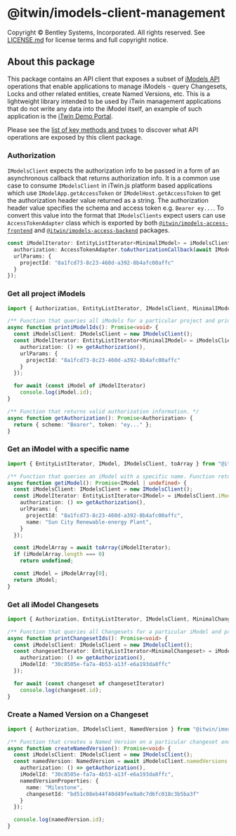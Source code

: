 # @itwin/imodels-client-management

Copyright © Bentley Systems, Incorporated. All rights reserved. See [LICENSE.md](./LICENSE.md) for license terms and full copyright notice.

## About this package

This package contains an API client that exposes a subset of [iModels API](https://developer.bentley.com/apis/imodels/) operations that enable applications to manage iModels - query Changesets, Locks and other related entities, create Named Versions, etc. This is a lightweight library intended to be used by iTwin management applications that do not write any data into the iModel itself, an example of such application is the [iTwin Demo Portal](https://itwindemo.bentley.com/).

Please see the [list of key methods and types](../../docs/IModelsClientManagement.md) to discover what API operations are exposed by this client package.

### Authorization

`IModelsClient` expects the authorization info to be passed in a form of an asynchronous callback that returns authorization info. It is a common use case to consume `IModelsClient` in iTwin.js platform based applications which use `IModelApp.getAccessToken` or `IModelHost.getAccessToken` to get the authorization header value returned as a string. The authorization header value specifies the schema and access token e.g. `Bearer ey...`. To convert this value into the format that `IModelsClients` expect users can use `AccessTokenAdapter` class which is exported by both [`@itwin/imodels-access-frontend`](../../itwin-platform-access/imodels-access-frontend/src/interface-adapters/AccessTokenAdapter.ts) and [`@itwin/imodels-access-backend`](../../itwin-platform-access/imodels-access-backend/src/interface-adapters/AccessTokenAdapter.ts) packages.
```typescript
const iModelIterator: EntityListIterator<MinimalIModel> = iModelsClient.iModels.getMinimalList({
  authorization: AccessTokenAdapter.toAuthorizationCallback(await IModelApp.getAccessToken()),
  urlParams: {
    projectId: "8a1fcd73-8c23-460d-a392-8b4afc00affc"
  }
});
```

### Get all project iModels
```typescript
import { Authorization, EntityListIterator, IModelsClient, MinimalIModel } from "@itwin/imodels-client-management";

/** Function that queries all iModels for a particular project and prints their ids to the console. */
async function printiModelIds(): Promise<void> {
  const iModelsClient: IModelsClient = new IModelsClient();
  const iModelIterator: EntityListIterator<MinimalIModel> = iModelsClient.iModels.getMinimalList({
    authorization: () => getAuthorization(),
    urlParams: {
      projectId: "8a1fcd73-8c23-460d-a392-8b4afc00affc"
    }
  });

  for await (const iModel of iModelIterator)
    console.log(iModel.id);
}

/** Function that returns valid authorization information. */
async function getAuthorization(): Promise<Authorization> {
  return { scheme: "Bearer", token: "ey..." };
}
```

### Get an iModel with a specific name
```typescript
import { EntityListIterator, IModel, IModelsClient, toArray } from "@itwin/imodels-client-management";

/** Function that queries an iModel with a specific name. Function returns `undefined` if such iModel does not exist. */
async function getiModel(): Promise<IModel | undefined> {
  const iModelsClient: IModelsClient = new IModelsClient();
  const iModelIterator: EntityListIterator<IModel> = iModelsClient.iModels.getRepresentationList({
    authorization: () => getAuthorization(),
    urlParams: {
      projectId: "8a1fcd73-8c23-460d-a392-8b4afc00affc",
      name: "Sun City Renewable-energy Plant",
    }
  });

  const iModelArray = await toArray(iModelIterator);
  if (iModelArray.length === 0)
    return undefined;

  const iModel = iModelArray[0];
  return iModel;
}
```

### Get all iModel Changesets
```typescript
import { Authorization, EntityListIterator, IModelsClient, MinimalChangeset } from "@itwin/imodels-client-management";

/** Function that queries all Changesets for a particular iModel and prints their ids to the console. */
async function printChangesetIds(): Promise<void> {
  const iModelsClient: IModelsClient = new IModelsClient();
  const changesetIterator: EntityListIterator<MinimalChangeset> = iModelsClient.changesets.getMinimalList({
    authorization: () => getAuthorization(),
    iModelId: "30c8505e-fa7a-4b53-a13f-e6a193da8ffc"
  });

  for await (const changeset of changesetIterator)
    console.log(changeset.id);
}
```

### Create a Named Version on a Changeset
```typescript
import { Authorization, IModelsClient, NamedVersion } from "@itwin/imodels-client-management";

/** Function that creates a Named Version on a particular changeset and prints its id to the console. */
async function createNamedVersion(): Promise<void> {
  const iModelsClient: IModelsClient = new IModelsClient();
  const namedVersion: NamedVersion = await iModelsClient.namedVersions.create({
    authorization: () => getAuthorization(),
    iModelId: "30c8505e-fa7a-4b53-a13f-e6a193da8ffc",
    namedVersionProperties: {
      name: "Milestone",
      changesetId: "bd51c08eb44f40d49fee9a0c7d6fc018c3b5ba3f"
    }
  });

  console.log(namedVersion.id);
}
```
